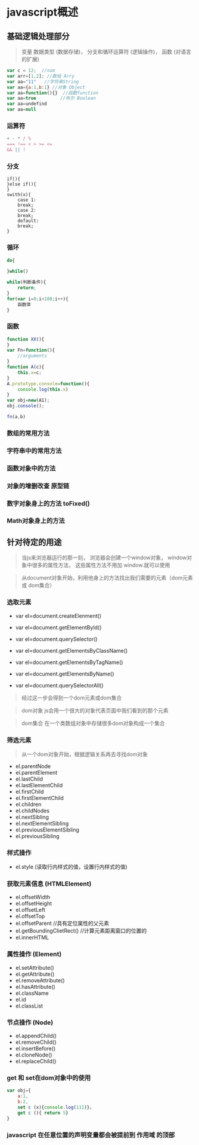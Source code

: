 # javascript概述

## 基础逻辑处理部分
  
> 变量 数据类型  (数据存储)，
> 分支和循环运算符     (逻辑操作)，
> 函数   (对语言的扩展)

```javascript
var c = 12;  //num
var arr=[1,2]; //数组 Arry
var aa="11"   //字符串String
var aa={a:1,b:1} //对象 Object
var aa=function(){}  //函数function
var aa=true         //布尔 Boolean
var aa=undefind
var aa=null
```
### 运算符
```javascript
+ - * / %
=== !== < > >= <=
&& || !

```
### 分支
```javescript
if(){	
}else if(){	
}
swith(x){
	case 1:
	break;
	case 2:
	break;
	default:
	break;
}
```
### 循环
```javascript
do{
	
}while()

while(判断条件){
	return;
}
for(var i=0;i<100;i++){
	函数体
}
```
### 函数
```javascript
function XX(){	
}
var Fn=function(){
	//arguments
}
function A(c){
	this.x=c;
}
A.prototype.console=function(){
	console.log(this.x)
}
var obj=new(A1);
obj.console();

fn(a,b)
```
### 数组的常用方法
### 字符串中的常用方法
### 函数对象中的方法 
### 对象的增删改查 原型链
### 数字对象身上的方法 toFixed() 
### Math对象身上的方法

## 针对待定的用途
> 当js来浏览器运行的那一刻，
> 浏览器会创建一个window对象，
> window对象中很多的属性方法，
> 这些属性方法不用加 window.就可以使用


>从document对象开始，利用他身上的方法找出我们需要的元素（dom元素 或 dom集合）

###   选取元素

* var el=document.createElenment()
* var el=document.getElementById()
* var el=document.querySelector()

* var el=document.getElementsByClassName()
* var el=document.getElementsByTagName()
* var el=document.getElementsByName()
* var el=document.querySelectorAll()  

>经过这一步会得到一个dom元素或dom集合

>dom对象
>js会用一个很大的对象代表页面中我们看到的那个元素

>dom集合
>在一个类数组对象中存储很多dom对象构成一个集合


###   筛选元素
>从一个dom对象开始，根据逻辑关系再去寻找dom对象

* el.parentNode 
* el.parentElement
* el.lastChild
* el.lastElementChild
* el.firstChild
* el.firstElementChild
* el.children
* el.childNodes
* el.nextSibling
* el.nextElementSibling
* el.previousElementSibling 
* el.previousSibling

###  样式操作

* el.style (读取行内样式的值，设置行内样式的值)

###  获取元素信息  (HTMLElement)

* el.offsetWidth
* el.offsetHeight
* el.offsetLeft
* el.offsetTop
* el.offsetParent   //具有定位属性的父元素
* el.getBoundingClietRect()  //计算元素距离窗口的位置的 
* el.innerHTML

###  属性操作 (Element)

* el.setAttribute()
* el.getAttribute()
* el.removeAttribute()
* el.hasAttribute()
* el.className
* el.id
* el.classList

###  节点操作  (Node)
* el.appendChild()
* el.removeChild()
* el.insertBefore()
* el.cloneNode()
* el.replaceChild()

###  get 和 set在dom对象中的使用

```javascript
var obj={
	a:1,
	b:2,
	set c (x){console.log(111)}，
	get c (){ return 5}
}
```
### javascript 在任意位置的声明变量都会被提前到 作用域 的顶部